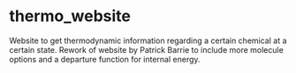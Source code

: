 # thermo_website
Website to get thermodynamic information regarding a certain chemical at a certain state. 
Rework of website by Patrick Barrie to include more molecule options and a departure function for internal energy.
